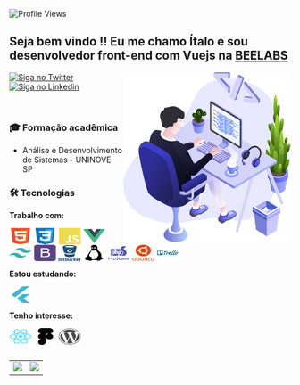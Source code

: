 ![Profile Views](http://estruyf-github.azurewebsites.net/api/VisitorHit?user=Italo-Tech&repo=Italo-Tech&countColorcountColor)

 ## Seja bem vindo !! Eu me chamo Ítalo e sou desenvolvedor front-end com Vuejs na [BEELABS](https://appbee.com.br/)
<img align="right" src="https://github.com/Italo-tech/italo-tech/blob/master/.github/images/user.png?raw=true" width="300"/>

<p align="left">
  <a href="https://twitter.com/taloHenrique20">
    <img alt="Siga no Twitter" src="https://img.shields.io/badge/-Twitter-1ca0f1?style=flat-square&labelColor=1ca0f1&logo=twitter&logoColor=white&link=https://twitter.com/taloHenrique20">
  </a>

 <a href="https://www.linkedin.com/in/italo-tech/">
    <img alt="Siga no Linkedin" src="https://img.shields.io/badge/-LinkedIn-blue?style=flat-square&logo=Linkedin&logoColor=white&link=https://www.linkedin.com/in/italo-tech/">
  </a>

[comment]: <> (  <a href="https://app.rocketseat.com.br/me/gelzieny-1566679543/">)

[comment]: <> (    <img alt="Stargazers" src="https://img.shields.io/badge/Blog-Rocketseat-%237159c1?style=flat&logo=ghost">)

[comment]: <> (  </a>  )
</p>
<br>

### :mortar_board: Formação acadêmica
- Análise e Desenvolvimento de Sistemas - UNINOVE SP

### 🛠 Tecnologias

**Trabalho com:**
<p align="left">
    <img align="center" alt="Ítalo-HTML" height="30" width="40" src="https://raw.githubusercontent.com/devicons/devicon/master/icons/html5/html5-original.svg">
    <img align="center" alt="Ítalo-CSS" height="30" width="40" src="https://raw.githubusercontent.com/devicons/devicon/master/icons/css3/css3-original.svg">
    <img align="center" alt="Ítalo-Javascript" height="30" width="40" src="https://raw.githubusercontent.com/devicons/devicon/master/icons/javascript/javascript-plain.svg">
    <img align="center" alt="Ítalo-Vuejs" height="30" width="40" src="https://raw.githubusercontent.com/devicons/devicon/master/icons/vuejs/vuejs-original.svg">
    <img align="center" alt="Ítalo-Tailwindcss" height="30" width="40" src="https://raw.githubusercontent.com/devicons/devicon/master/icons/tailwindcss/tailwindcss-plain.svg">
    <img align="center" alt="Ítalo-Bootstrap" height="30" width="40" src="https://raw.githubusercontent.com/devicons/devicon/master/icons/bootstrap/bootstrap-plain.svg">
    <img align="center" alt="Ítalo-Bitbucket" height="30" width="40" src="https://raw.githubusercontent.com/devicons/devicon/master/icons/bitbucket/bitbucket-original-wordmark.svg">
    <img align="center" alt="Ítalo-Linux" height="30" width="40" src="https://raw.githubusercontent.com/devicons/devicon/master/icons/linux/linux-plain.svg">
    <img align="center" alt="Ítalo-PhpStorm" height="30" width="40" src="https://raw.githubusercontent.com/devicons/devicon/master/icons/phpstorm/phpstorm-plain-wordmark.svg">
    <img align="center" alt="Ítalo-Ubuntu" height="30" width="40" src="https://raw.githubusercontent.com/devicons/devicon/master/icons/ubuntu/ubuntu-plain-wordmark.svg">
    <img align="center" alt="Ítalo-Ubuntu" height="30" width="40" src="https://raw.githubusercontent.com/devicons/devicon/master/icons/trello/trello-plain-wordmark.svg">
</p>

**Estou estudando:**

<p align="left">
    <!-- Flutter Icon -->
   <img align="center" alt="Ítalo-Flutter" height="30" width="40" src="https://raw.githubusercontent.com/devicons/devicon/master/icons/flutter/flutter-plain.svg">
</p>


**Tenho interesse:**

<p align="left">
    <!-- React Icon -->
    <img align="center" alt="Ítalo-React" height="30" width="40" src="https://raw.githubusercontent.com/devicons/devicon/master/icons/react/react-original.svg">
    <!-- React Icon -->
    <img align="center" alt="Ítalo-React" height="30" width="40" src="https://raw.githubusercontent.com/devicons/devicon/master/icons/figma/figma-plain.svg">
<!-- Wordpress Icon -->
   <img align="center" alt="Ítalo-Wordpress" height="30" width="40" src="https://raw.githubusercontent.com/devicons/devicon/master/icons/wordpress/wordpress-plain.svg">
</p>

<p align="center">
<table align='left'>
  <row>
    <td>
     <!-- Card -->
      <img height='172' src='https://github-readme-stats.vercel.app/api/top-langs/?username=Italo-Tech&layout=compact&theme=dark'>
    </td>
    <td>
      <img height='172' src='https://github-readme-stats.vercel.app/api?username=Italo-Tech&show_icons=true&theme=dark'>
    </td>
  </row>
</table>




